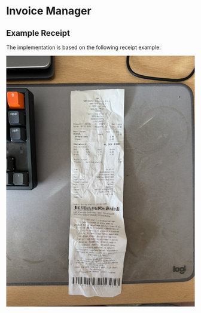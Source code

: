 # Invoice Manager

## Example Receipt

The implementation is based on the following receipt example:

![Receipt Example](.documentation/reciept.jpeg)
